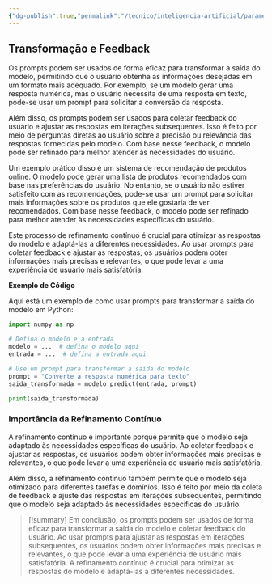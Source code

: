 ```yaml
---
{"dg-publish":true,"permalink":"/tecnico/inteligencia-artificial/parametros-de-llm/transformacao-e-feedback/","title":"Transformação e Feedback","metatags":{"description":"forma eficaz para transformar a saída do modelo, permitindo que o usuário obtenha as informações desejadas em um formato mais adequado"},"tags":["Inteligencia-artificial","Prompt","LLM"],"noteIcon":"1","updated":"2025-01-20T19:44:30.497-03:00"}
---
```



## **Transformação e Feedback**

Os prompts podem ser usados de forma eficaz para transformar a saída do modelo, permitindo que o usuário obtenha as informações desejadas em um formato mais adequado. Por exemplo, se um modelo gerar uma resposta numérica, mas o usuário necessita de uma resposta em texto, pode-se usar um prompt para solicitar a conversão da resposta.

Além disso, os prompts podem ser usados para coletar feedback do usuário e ajustar as respostas em iterações subsequentes. Isso é feito por meio de perguntas diretas ao usuário sobre a precisão ou relevância das respostas fornecidas pelo modelo. Com base nesse feedback, o modelo pode ser refinado para melhor atender às necessidades do usuário.

Um exemplo prático disso é um sistema de recomendação de produtos online. O modelo pode gerar uma lista de produtos recomendados com base nas preferências do usuário. No entanto, se o usuário não estiver satisfeito com as recomendações, pode-se usar um prompt para solicitar mais informações sobre os produtos que ele gostaria de ver recomendados. Com base nesse feedback, o modelo pode ser refinado para melhor atender às necessidades específicas do usuário.

Este processo de refinamento contínuo é crucial para otimizar as respostas do modelo e adaptá-las a diferentes necessidades. Ao usar prompts para coletar feedback e ajustar as respostas, os usuários podem obter informações mais precisas e relevantes, o que pode levar a uma experiência de usuário mais satisfatória.

**Exemplo de Código**

Aqui está um exemplo de como usar prompts para transformar a saída do modelo em Python:

```python
import numpy as np

# Defina o modelo e a entrada
modelo = ...  # defina o modelo aqui
entrada = ...  # defina a entrada aqui

# Use um prompt para transformar a saída do modelo
prompt = "Converte a resposta numérica para texto"
saida_transformada = modelo.predict(entrada, prompt)

print(saida_transformada)
```

### **Importância da Refinamento Contínuo**

A refinamento contínuo é importante porque permite que o modelo seja adaptado às necessidades específicas do usuário. Ao coletar feedback e ajustar as respostas, os usuários podem obter informações mais precisas e relevantes, o que pode levar a uma experiência de usuário mais satisfatória.

Além disso, a refinamento contínuo também permite que o modelo seja otimizado para diferentes tarefas e domínios. Isso é feito por meio da coleta de feedback e ajuste das respostas em iterações subsequentes, permitindo que o modelo seja adaptado às necessidades específicas do usuário.

> [!summary] Em conclusão, os prompts podem ser usados de forma eficaz para transformar a saída do modelo e coletar feedback do usuário. Ao usar prompts para ajustar as respostas em iterações subsequentes, os usuários podem obter informações mais precisas e relevantes, o que pode levar a uma experiência de usuário mais satisfatória. A refinamento contínuo é crucial para otimizar as respostas do modelo e adaptá-las a diferentes necessidades.
